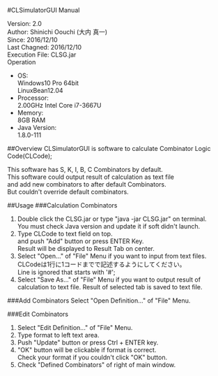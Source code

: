 #CLSimulatorGUI Manual

Version: 2.0  
Author: Shinichi Oouchi (大内 真一)  
Since: 2016/12/10  
Last Chagned: 2016/12/10  
Execution File: CLSG.jar  
Operation  
* OS:  
  Windows10 Pro 64bit  
  LinuxBean12.04
* Processor:  
  2.00GHz Intel Core i7-3667U  
* Memory:  
  8GB RAM  
* Java Version:  
  1.8.0-111  

##Overview
CLSimulatorGUI is software to calculate Combinator Logic Code(CLCode);

This software has S, K, I, B, C Combinators by default.  
This software could output result of calculation as text file  
and add new combinators to after default Combinators.  
But couldn't override default combinators.

##Usage
###Calculation Combinators
1. Double click the CLSG.jar or type "java -jar CLSG.jar" on terminal.  
You must check Java version and update it if soft didn't launch.
2. Type CLCode to text field on top.  
and push "Add" button or press ENTER Key.  
Result will be displayed to Result Tab on center.
3. Select "Open..." of "File" Menu if you want to input from text files.  
CLCodeは1行に1コードまでで記述するようにしてください。  
Line is ignored that starts with '#';
4. Select "Save As..." of "File" Menu if you want to output result of calculation
to text file. Result of selected tab is saved to text file.

###Add Combinators
Select "Open Definition..." of "File" Menu.

###Edit Combinators
1. Select "Edit Definition..." of "File" Menu.
2. Type format to left text area.
3. Push "Update" button or press Ctrl + ENTER key.
4. "OK" button will be clickable if format is correct.  
Check your format if you couldn't click "OK" button.
5. Check "Defined Combinators" of right of main window.
